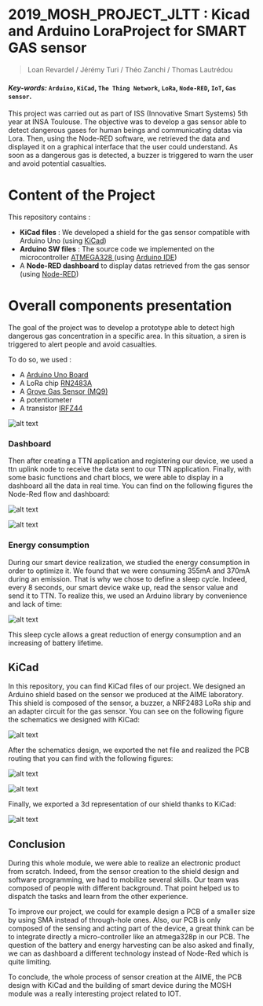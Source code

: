# 2019_MOSH_PROJECT_JLTT : Kicad and Arduino LoraProject for SMART GAS sensor
> Loan Revardel / Jérémy Turi / Théo Zanchi / Thomas Lautrédou

#### <em> Key-words: </em> ```Arduino```, ```KiCad```, ```The Thing Network```, ```LoRa```, ```Node-RED```, ```IoT```, ```Gas sensor```.

This project was carried out as part of ISS (Innovative Smart Systems) 5th year at INSA Toulouse. The objective was to develop a gas sensor able to detect dangerous gases for human beings and communicating datas via Lora. Then, using the Node-RED software, we retrieved the data and displayed it on a graphical interface that the user could understand. As soon as a dangerous gas is detected, a buzzer is triggered to warn the user and avoid potential casualties. 

# Content of the Project

This repository contains : 
<ul>
<li><strong>KiCad files</strong> : We developed a shield for the gas sensor compatible with Arduino Uno (using <a href="http://kicad-pcb.org/">KiCad</a>) </li>
<li><strong>Arduino SW files</strong> : The source code we implemented on the microcontroller <a href="https://fr.rs-online.com/web/p/products/7589339?cm_mmc=FR-PLA-DS3A-_-google-_-CSS_FR_FR_(FR:Whoop!)+Semi-conducteurs_Control-_-(FR:Whoop!)+Kits+de+d%C3%A9veloppement+pour+processeurs+et+microcontr%C3%B4leurs-_-PRODUCT_GROUP&matchtype=&pla-391040009911&gclid=CjwKCAiAlO7uBRANEiwA_vXQ-7CN3iR2N3csU5tjIIjQNIGa3bsX8twG7D_S9v6flhEkI08b6nLumxoCnKcQAvD_BwE&gclsrc=aw.ds"> ATMEGA328 </a> (using <a href="https://www.arduino.cc/">Arduino IDE</a>)</li>
<li>A <strong>Node-RED dashboard</strong> to display datas retrieved from the gas sensor (using <a href="https://nodered.org/">Node-RED</a>)</li>
</ul>

# Overall components presentation
The goal of the project was to develop a prototype able to detect high dangerous gas concentration in a specific area. In this situation, a siren is triggered to alert people and avoid casualties. 

To do so, we used :
<ul>
<li>A <a href="https://store.arduino.cc/arduino-uno-rev3">Arduino Uno Board</a></li>
<li>A LoRa chip <a href="https://www.microchip.com/wwwproducts/en/RN2483">RN2483A</a></li>
<li>A <a href="http://wiki.seeedstudio.com/Grove-Gas_Sensor-MQ9/">Grove Gas Sensor (MQ9)</a></li>
<li>A potentiometer</li>
<li>A transistor <a href="http://www.vishay.com/docs/91291/91291.pdf">IRFZ44</a></li>
</ul>

![alt text](https://raw.githubusercontent.com/MOSH-Insa-Toulouse/2019_MOSH_PROJECT_JLTT/master/Screens/JLTT_Wiring.jpg "JLTT_Wiring")


### Dashboard

Then after creating a TTN application and registering our device, we used a ttn uplink node to receive the data sent to our TTN application. Finally, with some basic functions and chart blocs, we were able to display in a dashboard all the data in real time. You can find on the following figures the Node-Red flow and dashboard:

![alt text](https://raw.githubusercontent.com/MOSH-Insa-Toulouse/2019_MOSH_PROJECT_JLTT/master/Screens/JLTT_NodeRed.PNG "JLTT_NodeRed")

![alt text](https://raw.githubusercontent.com/MOSH-Insa-Toulouse/2019_MOSH_PROJECT_JLTT/master/Screens/JLTT_Dashboard.png "JLTT_Dashboard")

### Energy consumption

During our smart device realization, we studied the energy consumption in order to optimize it. We found that we were consuming 355mA and 370mA during an emission. That is why we chose to define a sleep cycle. Indeed, every 8 seconds, our smart device wake up, read the sensor value and send it to TTN. To realize this, we used an Arduino library by convenience and lack of time:

![alt text](https://raw.githubusercontent.com/MOSH-Insa-Toulouse/2019_MOSH_PROJECT_JLTT/master/Screens/JLTT_lowpower.PNG "JLTT_lowpower")

This sleep cycle allows a great reduction of energy consumption and an increasing of battery lifetime.

## KiCad

In this repository, you can find KiCad files of our project. We designed an Arduino shield based on the sensor we produced at the AIME laboratory. This shield is composed of the sensor, a buzzer, a NRF2483 LoRa ship and an adapter circuit for the gas sensor. You can see on the following figure the schematics we designed with KiCad:

![alt text](https://raw.githubusercontent.com/MOSH-Insa-Toulouse/2019_MOSH_PROJECT_JLTT/master/Screens/JLTT_PCB_Schematics.PNG "JLTT_PCB_Schematics")

After the schematics design, we exported the net file and realized the PCB routing that you can find with the following figures:

![alt text](https://raw.githubusercontent.com/MOSH-Insa-Toulouse/2019_MOSH_PROJECT_JLTT/master/Screens/JLTT_PCB_Routing_1.PNG "JLTT_PCB_Routing_1")

![alt text](https://raw.githubusercontent.com/MOSH-Insa-Toulouse/2019_MOSH_PROJECT_JLTT/master/Screens/JLTT_PCB_Routing_2.PNG "JLTT_PCB_Routing_2")

Finally, we exported a 3d representation of our shield thanks to KiCad:

![alt text](https://raw.githubusercontent.com/MOSH-Insa-Toulouse/2019_MOSH_PROJECT_JLTT/master/Screens/JLTT_3D_View.png "JLTT_3D_View")

## Conclusion

During this whole module, we were able to realize an electronic product from scratch. Indeed, from the sensor creation to the shield design and software programming, we had to mobilize several skills. Our team was composed of people with different background. That point helped us to dispatch the tasks and learn from the other experience.

To improve our project, we could for example design a PCB of a smaller size by using SMA instead of through-hole ones. Also, our PCB is only composed of the sensing and acting part of the device, a great think can be to integrate directly a micro-controller like an atmega328p in our PCB. The question of the battery and energy harvesting can be also asked and finally, we can as dashboard a different technology instead of Node-Red which is quite limiting.

To conclude, the whole process of sensor creation at the AIME, the PCB design with KiCad and the building of smart device during the MOSH module was a really interesting project related to IOT.
